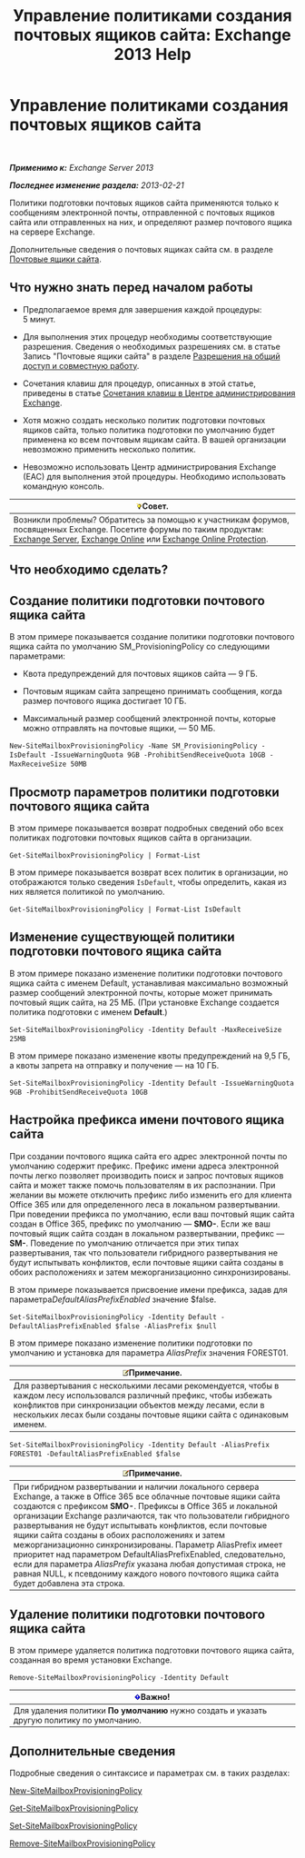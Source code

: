 ﻿---
title: 'Управление политиками создания почтовых ящиков сайта: Exchange 2013 Help'
TOCTitle: Управление политиками создания почтовых ящиков сайта
ms:assetid: 2f160d1a-a031-461f-8d29-c9cd49ca1645
ms:mtpsurl: https://technet.microsoft.com/ru-ru/library/JJ710340(v=EXCHG.150)
ms:contentKeyID: 50487736
ms.date: 04/30/2018
mtps_version: v=EXCHG.150
ms.translationtype: HT
---

# Управление политиками создания почтовых ящиков сайта

 

_**Применимо к:** Exchange Server 2013_

_**Последнее изменение раздела:** 2013-02-21_

Политики подготовки почтовых ящиков сайта применяются только к сообщениям электронной почты, отправленной с почтовых ящиков сайта или отправленных на них, и определяют размер почтового ящика на сервере Exchange.

Дополнительные сведения о почтовых ящиках сайта см. в разделе [Почтовые ящики сайта](site-mailboxes-exchange-2013-help.md).

## Что нужно знать перед началом работы

  - Предполагаемое время для завершения каждой процедуры: 5 минут.

  - Для выполнения этих процедур необходимы соответствующие разрешения. Сведения о необходимых разрешениях см. в статье Запись "Почтовые ящики сайта" в разделе [Разрешения на общий доступ и совместную работу](sharing-and-collaboration-permissions-exchange-2013-help.md).

  - Сочетания клавиш для процедур, описанных в этой статье, приведены в статье [Сочетания клавиш в Центре администрирования Exchange](keyboard-shortcuts-in-the-exchange-admin-center-exchange-online-protection-help.md).

  - Хотя можно создать несколько политик подготовки почтовых ящиков сайта, только политика подготовки по умолчанию будет применена ко всем почтовым ящикам сайта. В вашей организации невозможно применить несколько политик.

  - Невозможно использовать Центр администрирования Exchange (EAC) для выполнения этой процедуры. Необходимо использовать командную консоль.

<table>
<thead>
<tr class="header">
<th><img src="images/Bb124558.tip(EXCHG.150).gif" title="Совет" alt="Совет" />Совет.</th>
</tr>
</thead>
<tbody>
<tr class="odd">
<td>Возникли проблемы? Обратитесь за помощью к участникам форумов, посвященных Exchange. Посетите форумы по таким продуктам: <a href="https://go.microsoft.com/fwlink/p/?linkid=60612">Exchange Server</a>, <a href="https://go.microsoft.com/fwlink/p/?linkid=267542">Exchange Online</a> или <a href="https://go.microsoft.com/fwlink/p/?linkid=285351">Exchange Online Protection</a>.</td>
</tr>
</tbody>
</table>


## Что необходимо сделать?

## Создание политики подготовки почтового ящика сайта

В этом примере показывается создание политики подготовки почтового ящика сайта по умолчанию SM\_ProvisioningPolicy со следующими параметрами:

  - Квота предупреждений для почтовых ящиков сайта — 9 ГБ.

  - Почтовым ящикам сайта запрещено принимать сообщения, когда размер почтового ящика достигает 10 ГБ.

  - Максимальный размер сообщений электронной почты, которые можно отправлять на почтовые ящики, — 50 МБ.

<!-- end list -->

    New-SiteMailboxProvisioningPolicy -Name SM_ProvisioningPolicy -IsDefault -IssueWarningQuota 9GB -ProhibitSendReceiveQuota 10GB -MaxReceiveSize 50MB

## Просмотр параметров политики подготовки почтового ящика сайта

В этом примере показывается возврат подробных сведений обо всех политиках подготовки почтовых ящиков сайта в организации.

    Get-SiteMailboxProvisioningPolicy | Format-List

В этом примере показывается возврат всех политик в организации, но отображаются только сведения `IsDefault`, чтобы определить, какая из них является политикой по умолчанию.

    Get-SiteMailboxProvisioningPolicy | Format-List IsDefault

## Изменение существующей политики подготовки почтового ящика сайта

В этом примере показано изменение политики подготовки почтового ящика сайта с именем Default, устанавливая максимально возможный размер сообщений электронной почты, которые может принимать почтовый ящик сайта, на 25 МБ. (При установке Exchange создается политика подготовки с именем **Default**.)

    Set-SiteMailboxProvisioningPolicy -Identity Default -MaxReceiveSize 25MB

В этом примере показано изменение квоты предупреждений на 9,5 ГБ, а квоты запрета на отправку и получение — на 10 ГБ.

    Set-SiteMailboxProvisioningPolicy -Identity Default -IssueWarningQuota 9GB -ProhibitSendReceiveQuota 10GB

## Настройка префикса имени почтового ящика сайта

При создании почтового ящика сайта его адрес электронной почты по умолчанию содержит префикс. Префикс имени адреса электронной почты легко позволяет производить поиск и запрос почтовых ящиков сайта и может также помочь пользователям в их распознании. При желании вы можете отключить префикс либо изменить его для клиента Office 365 или для определенного леса в локальном развертывании. При поведении префикса по умолчанию, если ваш почтовый ящик сайта создан в Office 365, префикс по умолчанию — **SMO-**. Если же ваш почтовый ящик сайта создан в локальном развертывании, префикс — **SM-**. Поведение по умолчанию отличается при этих типах развертывания, так что пользователи гибридного развертывания не будут испытывать конфликтов, если почтовые ящики сайта созданы в обоих расположениях и затем межорганизационно синхронизированы.

В этом примере показывается присвоение имени префикса, задав для параметра*DefaultAliasPrefixEnabled* значение $false.

    Set-SiteMailboxProvisioningPolicy -Identity Default -DefaultAliasPrefixEnabled $false -AliasPrefix $null

В этом примере показано изменение политики подготовки по умолчанию и установка для параметра *AliasPrefix* значения FOREST01.

<table>
<thead>
<tr class="header">
<th><img src="images/JJ126620.note(EXCHG.150).gif" title="Примечание" alt="Примечание" />Примечание.</th>
</tr>
</thead>
<tbody>
<tr class="odd">
<td>Для развертывания с несколькими лесами рекомендуется, чтобы в каждом лесу использовался различный префикс, чтобы избежать конфликтов при синхронизации объектов между лесами, если в нескольких лесах были созданы почтовые ящики сайта с одинаковым именем.</td>
</tr>
</tbody>
</table>


    Set-SiteMailboxProvisioningPolicy -Identity Default -AliasPrefix FOREST01 -DefaultAliasPrefixEnabled $false

<table>
<thead>
<tr class="header">
<th><img src="images/JJ126620.note(EXCHG.150).gif" title="Примечание" alt="Примечание" />Примечание.</th>
</tr>
</thead>
<tbody>
<tr class="odd">
<td>При гибридном развертывании и наличии локального сервера Exchange, а также в Office 365 все облачные почтовые ящики сайта создаются с префиксом <strong>SMO-</strong>. Префиксы в Office 365 и локальной организации Exchange различаются, так что пользователи гибридного развертывания не будут испытывать конфликтов, если почтовые ящики сайта созданы в обоих расположениях и затем межорганизационно синхронизированы. Параметр AliasPrefix имеет приоритет над параметром DefaultAliasPrefixEnabled, следовательно, если для параметра <em>AliasPrefix</em> указана любая допустимая строка, не равная NULL, к псевдониму каждого нового почтового ящика сайта будет добавлена эта строка.</td>
</tr>
</tbody>
</table>


## Удаление политики подготовки почтового ящика сайта

В этом примере удаляется политика подготовки почтового ящика сайта, созданная во время установки Exchange.

    Remove-SiteMailboxProvisioningPolicy -Identity Default

<table>
<thead>
<tr class="header">
<th><img src="images/Dd876857.important(EXCHG.150).gif" title="Важно" alt="Важно" />Важно!</th>
</tr>
</thead>
<tbody>
<tr class="odd">
<td>Для удаления политики <strong>По умолчанию</strong> нужно создать и указать другую политику по умолчанию.</td>
</tr>
</tbody>
</table>


## Дополнительные сведения

Подробные сведения о синтаксисе и параметрах см. в таких разделах:

[New-SiteMailboxProvisioningPolicy](https://technet.microsoft.com/ru-ru/library/jj218647\(v=exchg.150\))

[Get-SiteMailboxProvisioningPolicy](https://technet.microsoft.com/ru-ru/library/jj218617\(v=exchg.150\))

[Set-SiteMailboxProvisioningPolicy](https://technet.microsoft.com/ru-ru/library/jj218624\(v=exchg.150\))

[Remove-SiteMailboxProvisioningPolicy](https://technet.microsoft.com/ru-ru/library/jj218672\(v=exchg.150\))


